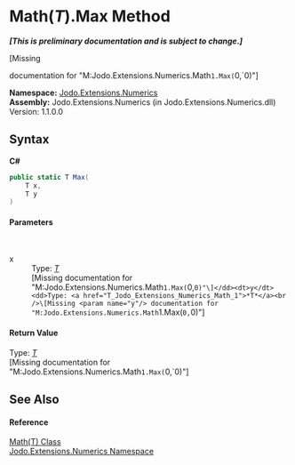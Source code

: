 # Math(*T*).Max Method 
 _**\[This is preliminary documentation and is subject to change.\]**_

\[Missing <summary> documentation for "M:Jodo.Extensions.Numerics.Math`1.Max(`0,`0)"\]

**Namespace:**&nbsp;<a href="N_Jodo_Extensions_Numerics">Jodo.Extensions.Numerics</a><br />**Assembly:**&nbsp;Jodo.Extensions.Numerics (in Jodo.Extensions.Numerics.dll) Version: 1.1.0.0

## Syntax

**C#**<br />
``` C#
public static T Max(
	T x,
	T y
)
```


#### Parameters
&nbsp;<dl><dt>x</dt><dd>Type: <a href="T_Jodo_Extensions_Numerics_Math_1">*T*</a><br />\[Missing <param name="x"/> documentation for "M:Jodo.Extensions.Numerics.Math`1.Max(`0,`0)"\]</dd><dt>y</dt><dd>Type: <a href="T_Jodo_Extensions_Numerics_Math_1">*T*</a><br />\[Missing <param name="y"/> documentation for "M:Jodo.Extensions.Numerics.Math`1.Max(`0,`0)"\]</dd></dl>

#### Return Value
Type: <a href="T_Jodo_Extensions_Numerics_Math_1">*T*</a><br />\[Missing <returns> documentation for "M:Jodo.Extensions.Numerics.Math`1.Max(`0,`0)"\]

## See Also


#### Reference
<a href="T_Jodo_Extensions_Numerics_Math_1">Math(T) Class</a><br /><a href="N_Jodo_Extensions_Numerics">Jodo.Extensions.Numerics Namespace</a><br />